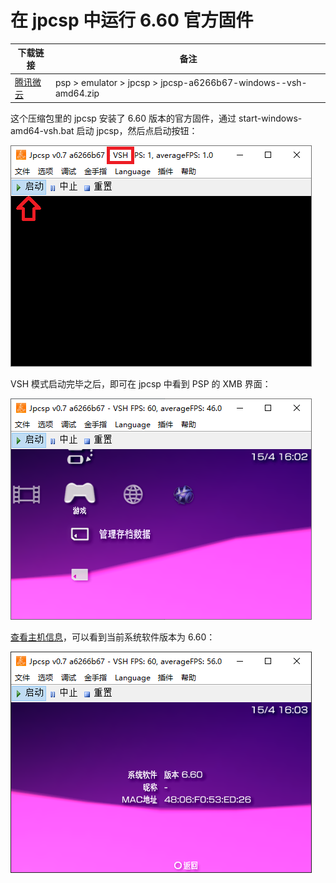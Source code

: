 # 在 jpcsp 中运行 6.60 官方固件

| 下载链接 | 备注
| --------- | ---------
| [腾讯微云](https://share.weiyun.com/dVIUv7gb) | psp > emulator > jpcsp > jpcsp-a6266b67-windows--vsh-amd64.zip

这个压缩包里的 jpcsp 安装了 6.60 版本的官方固件，通过 start-windows-amd64-vsh.bat 启动 jpcsp，然后点启动按钮：

![以 VSH 模式启动 jpcsp](vsh.png "以 VSH 模式启动 jpcsp")

VSH 模式启动完毕之后，即可在 jpcsp 中看到 PSP 的 XMB 界面：

![PSP 的 XMB 界面](xmb.png "PSP 的 XMB 界面")

[查看主机信息](../../../system-settings/system-information/README.md "不懂查看主机信息的点这里")，可以看到当前系统软件版本为 6.60：

![当前系统软件版本为 6.60](version-6.60.png "当前系统软件版本为 6.60")

